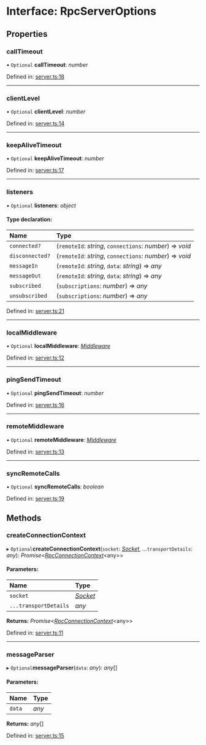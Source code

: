 # Interface: RpcServerOptions

## Properties

### callTimeout

• `Optional` **callTimeout**: *number*

Defined in: [server.ts:18](https://github.com/vasyas/typescript-rpc/blob/a0baed0/packages/core/src/server.ts#L18)

___

### clientLevel

• `Optional` **clientLevel**: *number*

Defined in: [server.ts:14](https://github.com/vasyas/typescript-rpc/blob/a0baed0/packages/core/src/server.ts#L14)

___

### keepAliveTimeout

• `Optional` **keepAliveTimeout**: *number*

Defined in: [server.ts:17](https://github.com/vasyas/typescript-rpc/blob/a0baed0/packages/core/src/server.ts#L17)

___

### listeners

• `Optional` **listeners**: *object*

#### Type declaration:

| Name | Type |
| :------ | :------ |
| `connected?` | (`remoteId`: *string*, `connections`: *number*) => *void* |
| `disconnected?` | (`remoteId`: *string*, `connections`: *number*) => *void* |
| `messageIn` | (`remoteId`: *string*, `data`: *string*) => *any* |
| `messageOut` | (`remoteId`: *string*, `data`: *string*) => *any* |
| `subscribed` | (`subscriptions`: *number*) => *any* |
| `unsubscribed` | (`subscriptions`: *number*) => *any* |

Defined in: [server.ts:21](https://github.com/vasyas/typescript-rpc/blob/a0baed0/packages/core/src/server.ts#L21)

___

### localMiddleware

• `Optional` **localMiddleware**: [*Middleware*](../wiki/Home#middleware)

Defined in: [server.ts:12](https://github.com/vasyas/typescript-rpc/blob/a0baed0/packages/core/src/server.ts#L12)

___

### pingSendTimeout

• `Optional` **pingSendTimeout**: *number*

Defined in: [server.ts:16](https://github.com/vasyas/typescript-rpc/blob/a0baed0/packages/core/src/server.ts#L16)

___

### remoteMiddleware

• `Optional` **remoteMiddleware**: [*Middleware*](../wiki/Home#middleware)

Defined in: [server.ts:13](https://github.com/vasyas/typescript-rpc/blob/a0baed0/packages/core/src/server.ts#L13)

___

### syncRemoteCalls

• `Optional` **syncRemoteCalls**: *boolean*

Defined in: [server.ts:19](https://github.com/vasyas/typescript-rpc/blob/a0baed0/packages/core/src/server.ts#L19)

## Methods

### createConnectionContext

▸ `Optional`**createConnectionContext**(`socket`: [*Socket*](../wiki/Interface:%20Socket), ...`transportDetails`: *any*): *Promise*<[*RpcConnectionContext*](../wiki/Interface:%20RpcConnectionContext)<any\>\>

#### Parameters:

| Name | Type |
| :------ | :------ |
| `socket` | [*Socket*](../wiki/Interface:%20Socket) |
| `...transportDetails` | *any* |

**Returns:** *Promise*<[*RpcConnectionContext*](../wiki/Interface:%20RpcConnectionContext)<any\>\>

Defined in: [server.ts:11](https://github.com/vasyas/typescript-rpc/blob/a0baed0/packages/core/src/server.ts#L11)

___

### messageParser

▸ `Optional`**messageParser**(`data`: *any*): *any*[]

#### Parameters:

| Name | Type |
| :------ | :------ |
| `data` | *any* |

**Returns:** *any*[]

Defined in: [server.ts:15](https://github.com/vasyas/typescript-rpc/blob/a0baed0/packages/core/src/server.ts#L15)
